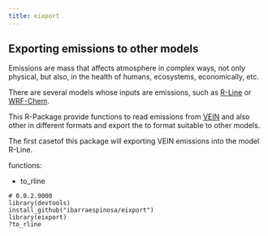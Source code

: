```yaml
---
title: eixport 
---
```


## Exporting emissions to other models

Emissions are mass that affects atmosphere in complex ways, not only physical,
but also, in the health of humans, ecosystems, economically, etc.

There are several models whose inputs are emissions, such as [R-Line](https://www.cmascenter.org/r-line/) or [WRF-Chem](https://ruc.noaa.gov/wrf/wrf-chem/).

This R-Package provide functions to read emissions from [VEIN](https://github.com/ibarraespinosa/vein) and also other 
in different formats and export the to format suitable to other models.

The first casetof this package will exporting VEIN emissions into the model R-Line.

functions:

- to_rline


```{r eval=F}
# 0.0.2.9000
library(devtools)
install_github("ibarraespinosa/eixport")
library(eixport)
?to_rline
```


